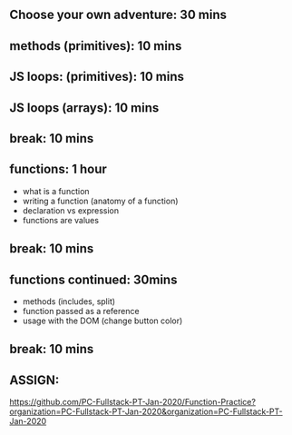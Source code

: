 ## Choose your own adventure: 30 mins

## methods (primitives): 10 mins

## JS loops: (primitives): 10 mins
## JS loops (arrays): 10 mins

## break: 10 mins

## functions: 1 hour
- what is a function
- writing a function (anatomy of a function)
- declaration vs expression
- functions are values

## break: 10 mins

## functions continued: 30mins
- methods (includes, split)
- function passed as a reference
- usage with the DOM (change button color)

## break: 10 mins

## ASSIGN:
https://github.com/PC-Fullstack-PT-Jan-2020/Function-Practice?organization=PC-Fullstack-PT-Jan-2020&organization=PC-Fullstack-PT-Jan-2020